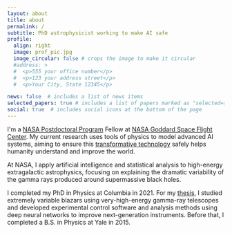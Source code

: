 ```yaml
---
layout: about
title: about
permalink: /
subtitle: PhD astrophysicist working to make AI safe
profile:
  align: right
  image: prof_pic.jpg
  image_circular: false # crops the image to make it circular
  #address: >
  #  <p>555 your office number</p>
  #  <p>123 your address street</p>
  #  <p>Your City, State 12345</p>

news: false  # includes a list of news items
selected_papers: true # includes a list of papers marked as "selected={true}"
social: true  # includes social icons at the bottom of the page
---
```


I'm a [NASA Postdoctoral Program](https://npp.orau.org/) Fellow at [NASA Goddard Space Flight Center](https://science.gsfc.nasa.gov/astrophysics/).
My current research uses tools of physics to model advanced AI systems, aiming to ensure this [transformative technology](blog/2023/ai-civilization/) safely helps humanity understand and improve the world.

At NASA, I apply artificial intelligence and statistical analysis to high-energy extragalactic astrophysics, focusing on explaining the dramatic variability of the gamma rays produced around supermassive black holes.

I completed my PhD in Physics at Columbia in 2021. For my [thesis](https://doi.org/10.7916/d8-jznf-8e64), I studied extremely variable blazars using very-high-energy gamma-ray telescopes and developed experimental control software and analysis methods using deep neural networks to improve next-generation instruments.
Before that, I completed a B.S. in Physics at Yale in 2015.
